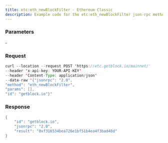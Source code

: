 ```yaml
---
title: etc:eth_newBlockFilter - Ethereum Classic
description: Example code for the etc:eth_newBlockFilter json-rpc method. Сomplete guide on how to use etc:eth_newBlockFilter json-rpc in GetBlock.io Web3 documentation.
---
```


### Parameters


\-

### Request

``` java
curl --location --request POST 'https://etc.getblock.io/mainnet/' 
--header 'x-api-key: YOUR-API-KEY' 
--header 'Content-Type: application/json' 
--data-raw '{"jsonrpc": "2.0",
"method": "eth_newBlockFilter",
"params": [],
"id": "getblock.io"}'
```

###  Response

``` java
{
    "id": "getblock.io",
    "jsonrpc": "2.0",
    "result": "0xf316534bea726e1bf51b4ea4f3bad48d"
}
```

